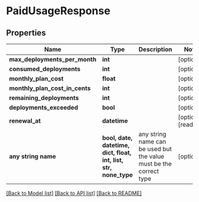 # PaidUsageResponse


## Properties
Name | Type | Description | Notes
------------ | ------------- | ------------- | -------------
**max_deployments_per_month** | **int** |  | [optional] 
**consumed_deployments** | **int** |  | [optional] 
**monthly_plan_cost** | **float** |  | [optional] 
**monthly_plan_cost_in_cents** | **int** |  | [optional] 
**remaining_deployments** | **int** |  | [optional] 
**deployments_exceeded** | **bool** |  | [optional] 
**renewal_at** | **datetime** |  | [optional] [readonly] 
**any string name** | **bool, date, datetime, dict, float, int, list, str, none_type** | any string name can be used but the value must be the correct type | [optional]

[[Back to Model list]](../README.md#documentation-for-models) [[Back to API list]](../README.md#documentation-for-api-endpoints) [[Back to README]](../README.md)


